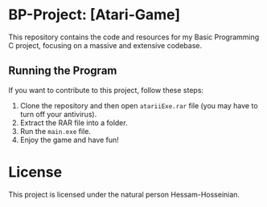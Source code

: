 # BP-Project: [Atari-Game]

This repository contains the code and resources for my Basic Programming C project, focusing on a massive and extensive codebase.

## Running the Program

If you want to contribute to this project, follow these steps:

1. Clone the repository and then open `atariiExe.rar` file (you may have to turn off your antivirus).
2. Extract the RAR file into a folder.
3. Run the `main.exe` file.
4. Enjoy the game and have fun!

# License
This project is licensed under the natural person Hessam-Hosseinian.


